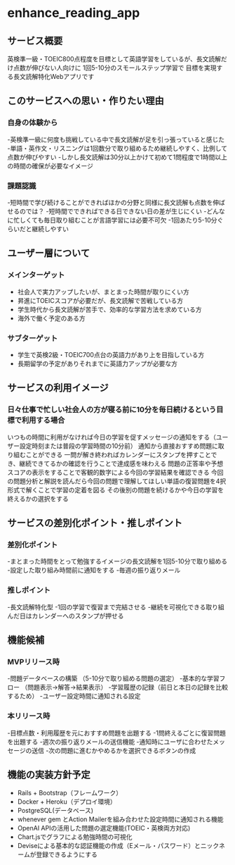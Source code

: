 # enhance_reading_app

## サービス概要
英検準一級・TOEIC800点程度を目標として英語学習をしているが、長文読解だけ点数が伸びない人向けに
1回5-10分のスモールステップ学習で
目標を実現する長文読解特化Webアプリです

## このサービスへの思い・作りたい理由
### 自身の体験から
-英検準一級に何度も挑戦している中で長文読解が足を引っ張っていると感じた
-単語・英作文・リスニングは1回数分で取り組めるため継続しやすく、比例して点数が伸びやすい
-しかし長文読解は30分以上かけて初めて1問程度で1時間以上の時間の確保が必要なイメージ
### 課題認識
-短時間で学び続けることができればほかの分野と同様に長文読解も点数を伸ばせるのでは？ 
-短時間でできればできる日できない日の差が生じにくい 
-どんなに忙しくても毎日取り組むことが言語学習には必要不可欠
-1回あたり5-10分ぐらいだと継続しやすい

## ユーザー層について
### メインターゲット
- 社会人で実力アップしたいが、まとまった時間が取りにくい方
- 昇進にTOEICスコアが必要だが、長文読解で苦戦している方
- 学生時代から長文読解が苦手で、効率的な学習方法を求めている方
- 海外で働く予定のある方

### サブターゲット
- 学生で英検2級・TOEIC700点台の英語力があり上を目指している方
- 長期留学の予定がありそれまでに英語力アップが必要な方

## サービスの利用イメージ
### 日々仕事で忙しい社会人の方が寝る前に10分を毎日続けるという目標で利用する場合
いつもの時間に利用がなければ今日の学習を促すメッセージの通知をする（ユーザー設定時刻または普段の学習時間の10分前）
通知から直接おすすめ問題に取り組むことができる
一問が解き終わればカレンダーにスタンプを押すことでき、継続できてるかの確認を行うことで達成感を味わえる
問題の正答率や予想スコアの表示をすることで客観的数字による今回の学習結果を確認できる
今回の問題分析と解説を読んだら今回の問題で理解してほしい単語の復習問題を4択形式で解くことで学習の定着を図る
その後別の問題を続けるかや今日の学習を終えるかの選択をする

## サービスの差別化ポイント・推しポイント
### 差別化ポイント
-まとまった時間をとって勉強するイメージの長文読解を1回5-10分で取り組める
-設定した取り組み時間前に通知をする
-毎週の振り返りメール
### 推しポイント
-長文読解特化型
-1回の学習で復習まで完結させる
-継続を可視化できる取り組んだ日はカレンダーへのスタンプが押せる

## 機能候補
### MVPリリース時
-問題データベースの構築 （5-10分で取り組める問題の選定）
-基本的な学習フロー （問題表示→解答→結果表示）
-学習履歴の記録（前日と本日の記録を比較するため）
-ユーザー設定時間に通知される設定
### 本リリース時
-目標点数・利用履歴を元におすすめ問題を出題する
-1問終えるごとに復習問題を出題する
-週次の振り返りメールの送信機能
-通知時にユーザに合わせたメッセージの送信
-次の問題に進むかやめるかを選択できるボタンの作成

## 機能の実装方針予定
- Rails + Bootstrap（フレームワーク）
- Docker + Heroku（デプロイ環境）
- PostgreSQL(データベース)
- whenever gem とAction Mailerを組み合わせた設定時間に通知される機能
- OpenAI APIの活用した問題の選定機能(TOEIC・英検両方対応)
- Chart.jsでグラフによる勉強時間の可視化
- Deviseによる基本的な認証機能の作成（Eメール・パスワード）とニックネームが登録できるようにする